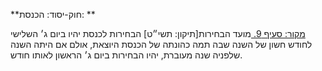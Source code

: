 **חוק-יסוד: הכנסת: **

[מקור: סעיף 9. ](https://he.wikisource.org/wiki/%D7%97%D7%95%D7%A7-%D7%99%D7%A1%D7%95%D7%93:_%D7%94%D7%9B%D7%A0%D7%A1%D7%AA#%D7%A1%D7%A2%D7%99%D7%A3_9)
מועד הבחירות[תיקון: תשי״ט]
הבחירות לכנסת יהיו ביום ג׳ השלישי לחודש חשון של השנה שבה תמה כהונתה של הכנסת היוצאת, אולם אם היתה השנה שלפניה שנה מעוברת, יהיו הבחירות ביום ג׳ הראשון לאותו חודש.